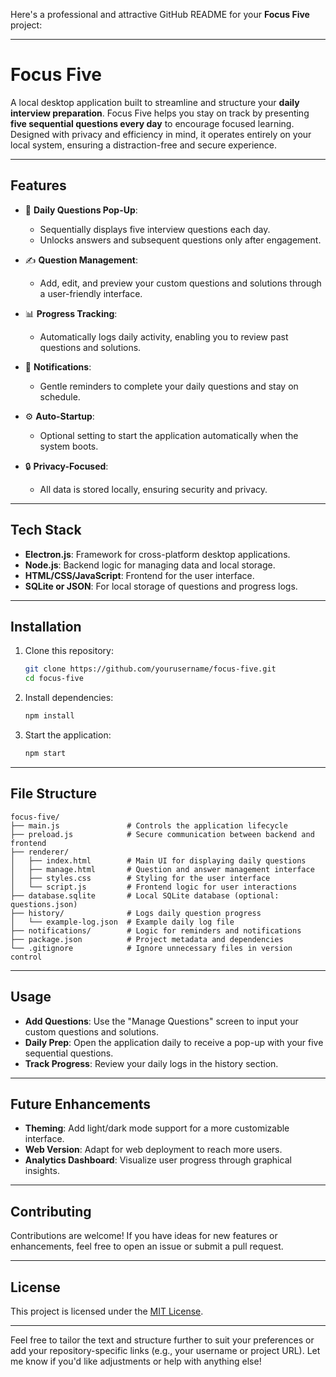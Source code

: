 Here's a professional and attractive GitHub README for your **Focus Five** project:

---

# **Focus Five**

A local desktop application built to streamline and structure your **daily interview preparation**. Focus Five helps you stay on track by presenting **five sequential questions every day** to encourage focused learning. Designed with privacy and efficiency in mind, it operates entirely on your local system, ensuring a distraction-free and secure experience.

---

## **Features**

- 🎯 **Daily Questions Pop-Up**:
  - Sequentially displays five interview questions each day.
  - Unlocks answers and subsequent questions only after engagement.

- ✍️ **Question Management**:
  - Add, edit, and preview your custom questions and solutions through a user-friendly interface.

- 📊 **Progress Tracking**:
  - Automatically logs daily activity, enabling you to review past questions and solutions.

- 🔔 **Notifications**:
  - Gentle reminders to complete your daily questions and stay on schedule.

- ⚙️ **Auto-Startup**:
  - Optional setting to start the application automatically when the system boots.

- 🔒 **Privacy-Focused**:
  - All data is stored locally, ensuring security and privacy.

---

## **Tech Stack**

- **Electron.js**: Framework for cross-platform desktop applications.
- **Node.js**: Backend logic for managing data and local storage.
- **HTML/CSS/JavaScript**: Frontend for the user interface.
- **SQLite or JSON**: For local storage of questions and progress logs.

---

## **Installation**

1. Clone this repository:
   ```bash
   git clone https://github.com/yourusername/focus-five.git
   cd focus-five
   ```

2. Install dependencies:
   ```bash
   npm install
   ```

3. Start the application:
   ```bash
   npm start
   ```

---

## **File Structure**

```
focus-five/
├── main.js               # Controls the application lifecycle
├── preload.js            # Secure communication between backend and frontend
├── renderer/
│   ├── index.html        # Main UI for displaying daily questions
│   ├── manage.html       # Question and answer management interface
│   ├── styles.css        # Styling for the user interface
│   └── script.js         # Frontend logic for user interactions
├── database.sqlite       # Local SQLite database (optional: questions.json)
├── history/              # Logs daily question progress
│   └── example-log.json  # Example daily log file
├── notifications/        # Logic for reminders and notifications
├── package.json          # Project metadata and dependencies
└── .gitignore            # Ignore unnecessary files in version control
```

---

## **Usage**

- **Add Questions**: Use the "Manage Questions" screen to input your custom questions and solutions.
- **Daily Prep**: Open the application daily to receive a pop-up with your five sequential questions.
- **Track Progress**: Review your daily logs in the history section.

---

## **Future Enhancements**

- **Theming**: Add light/dark mode support for a more customizable interface.
- **Web Version**: Adapt for web deployment to reach more users.
- **Analytics Dashboard**: Visualize user progress through graphical insights.

---

## **Contributing**

Contributions are welcome! If you have ideas for new features or enhancements, feel free to open an issue or submit a pull request.

---

## **License**

This project is licensed under the [MIT License](LICENSE).

---

Feel free to tailor the text and structure further to suit your preferences or add your repository-specific links (e.g., your username or project URL). Let me know if you'd like adjustments or help with anything else!
